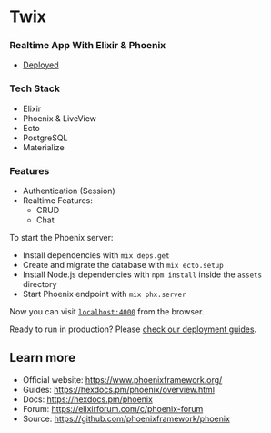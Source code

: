 # Twix

### Realtime App With Elixir & Phoenix

- [Deployed](https://dull-wretched-baldeagle.gigalixirapp.com)

### Tech Stack

- Elixir
- Phoenix & LiveView
- Ecto
- PostgreSQL
- Materialize

### Features

- Authentication (Session)
- Realtime Features:-
  - CRUD
  - Chat

To start the Phoenix server:

- Install dependencies with `mix deps.get`
- Create and migrate the database with `mix ecto.setup`
- Install Node.js dependencies with `npm install` inside the `assets` directory
- Start Phoenix endpoint with `mix phx.server`

Now you can visit [`localhost:4000`](http://localhost:4000) from the browser.

Ready to run in production? Please [check our deployment guides](https://hexdocs.pm/phoenix/deployment.html).

## Learn more

- Official website: https://www.phoenixframework.org/
- Guides: https://hexdocs.pm/phoenix/overview.html
- Docs: https://hexdocs.pm/phoenix
- Forum: https://elixirforum.com/c/phoenix-forum
- Source: https://github.com/phoenixframework/phoenix
